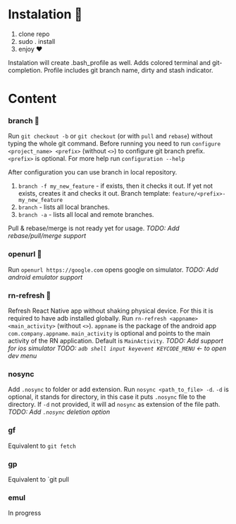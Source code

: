 # Instalation 🚀

1. clone repo
2. sudo . install
3. enjoy ❤️

Instalation will create .bash_profile as well. Adds colored terminal and git-completion.
Profile includes git branch name, dirty and stash indicator.

# Content

### branch 🚦
Run `git checkout -b` or `git checkout` (or with `pull` and `rebase`) without typing the whole git command.
Before running you need to run `configure <project_name> <prefix>` (without `<>`) to configure git branch prefix. `<prefix>` is optional. For more help run `configuration --help`

After configuration you can use branch in local repository.
1. `branch -f my_new_feature` - if exists, then it checks it out. If yet not exists, creates it and checks it out. Branch template: `feature/<prefix>-my_new_feature`
2. `branch` - lists all local branches.
3. `branch -a` - lists all local and remote branches.

Pull & rebase/merge is not ready yet for usage.
*TODO: Add rebase/pull/merge support*

### openurl 🚚
Run `openurl https://google.com` opens google on simulator. *TODO: Add android emulator support*

### rn-refresh 📲
Refresh React Native app without shaking physical device. For this it is required to have adb installed globally.
Run `rn-refresh <appname> <main_activity>` (without `<>`). `appname` is the package of the android app `com.company.appname`. `main_activity` is optional and points to the main activity of the RN application. Default is `MainActivity`.
*TODO: Add support for ios simulator*
*TODO: `adb shell input keyevent KEYCODE_MENU` <- to open dev menu*

### nosync
Add `.nosync` to folder or add extension.
Run `nosync <path_to_file> -d`. `-d` is optional, it stands for directory, in this case it puts `.nosync` file to the directory. If `-d` not provided, it will ad `nosync` as extension of the file path.
*TODO: Add `.nosync` deletion option*

### gf
Equivalent to `git fetch`

### gp
Equivalent to `git pull
### emul
In progress